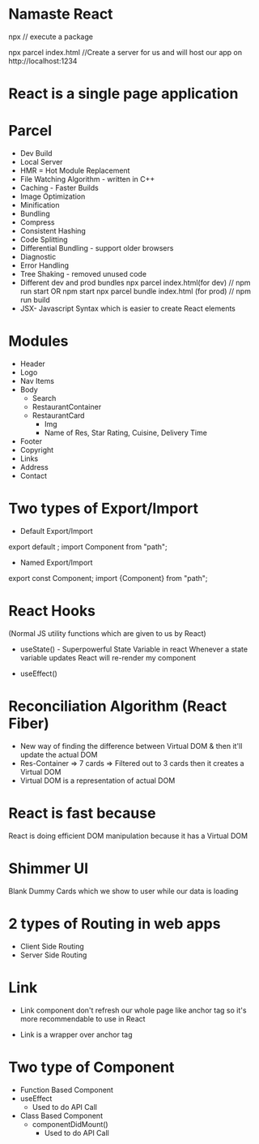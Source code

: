 # Namaste React

npx // execute a package

npx parcel index.html
//Create a server for us and will host our app on http://localhost:1234


# React is a single page application

# Parcel

- Dev Build
- Local Server
- HMR = Hot Module Replacement
- File Watching Algorithm - written in C++
- Caching - Faster Builds
- Image Optimization
- Minification
- Bundling
- Compress
- Consistent Hashing
- Code Splitting
- Differential Bundling - support older browsers
- Diagnostic
- Error Handling
- Tree Shaking - removed unused code
- Different dev and prod bundles
    npx parcel index.html(for dev) // npm run start OR npm start
    npx parcel bundle index.html (for prod) // npm run build
- JSX- Javascript Syntax which is easier to create React elements


# Modules

 - Header
  - Logo
  - Nav Items
- Body
  - Search
   - RestaurantContainer
    - RestaurantCard
       - Img
       - Name of Res, Star Rating, Cuisine, Delivery Time
 - Footer
  - Copyright
  - Links
  - Address
  - Contact


# Two types of Export/Import

 - Default Export/Import

 export default <name of variable>;
 import Component from "path";

 - Named Export/Import

 export const Component;
 import {Component} from "path";


# React Hooks
(Normal JS utility functions which are given to us by React)
- useState() - Superpowerful State Variable in react
Whenever a state variable updates React will re-render my component

- useEffect()

# Reconciliation Algorithm (React Fiber)
- New way of finding the difference between Virtual DOM & then it'll update the actual DOM
- Res-Container => 7 cards => Filtered out to 3 cards then it creates a Virtual DOM
- Virtual DOM is a representation of actual DOM

# React is fast because
React is doing efficient DOM manipulation because it has a Virtual DOM

# Shimmer UI
Blank Dummy Cards which we show to user while our data is loading

# 2 types of Routing in web apps
- Client Side Routing
- Server Side Routing

# Link 
- Link component don't refresh our whole page like anchor tag so it's more recommendable to use in React

- Link is a wrapper over anchor tag


# Two type of Component
- Function Based Component
 - useEffect
    - Used to do API Call
- Class Based Component
  - componentDidMount()
    - Used to do API Call